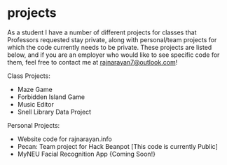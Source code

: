 # projects

As a student I have a number of different projects for classes that Professors requested stay private, 
along with personal/team projects for which the code currently needs to be private. These projects
are listed below, and if you are an employer who would like to see specific code for them, feel
free to contact me at rajnarayan7@outlook.com!

Class Projects:

- Maze Game
- Forbidden Island Game
- Music Editor
- Snell Library Data Project

Personal Projects:

- Website code for rajnarayan.info
- Pecan: Team project for Hack Beanpot [This code is currently Public]
- MyNEU Facial Recognition App {Coming Soon!}
